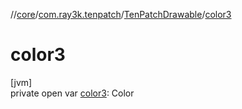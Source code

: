 //[core](../../../index.md)/[com.ray3k.tenpatch](../index.md)/[TenPatchDrawable](index.md)/[color3](color3.md)

# color3

[jvm]\
private open var [color3](color3.md): Color
